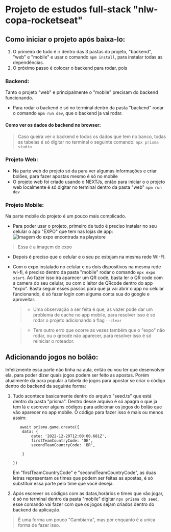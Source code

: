 # Projeto de estudos full-stack  "nlw-copa-rocketseat"

## Como iniciar o projeto após baixa-lo:
1. O primeiro de tudo é ir dentro das 3 pastas do projeto, "backend", "web" e "mobile" e usar o comando `npm install`, para instalar todas as dependências.
2. O próximo passo é colocar o backend para rodar, pois 

### Backend:
Tanto o projeto "web" e principalmente o "mobile" precisam do backend funcionando.
- Para rodar o backend é só no terminal dentro da pasta "backend" rodar o comando `npm run dev`, que o backend ja vai rodar.

#### Como ver os dados do backend no browser:
> Caso queira ver o backend e todos os dados que tem no banco, todas as tabelas é só digitar no terminal o seguinte comando:
`npx prisma studio`

### Projeto Web:
  - Na parte web do projeto só da para ver algumas informações e criar bolões, para fazer apostas mesmo é só no mobile
  - O projeto web foi criado usando o NEXTJs, então para iniciar o o projeto web localmente é só digitar no terminal dentro da pasta "web" `npm run dev`
  
### Projeto Mobile:
  Na parte mobile do projeto é um pouco mais complicado. 
  - Para poder usar o projeto, primeiro de tudo é preciso instalar no seu celular o app "EXPO" que tem nas lojas de app:
  ![Imagem do expo encontrada na playstore](https://play-lh.googleusercontent.com/algsmuhitlyCU_Yy3IU7-7KYIhCBwx5UJG4Bln-hygBjjlUVCiGo1y8W5JNqYm9WW3s=w240-h480-rw)
  >Essa é a imagem do expo
  
  - Depois é preciso que o celular e o seu pc estejam na mesma rede WI-FI.
  
  - Com o expo instalado no celular e os dois dispositivos na mesma rede wi-fi, é preciso dentro da pasta "mobile" rodar o comando `npx expo start`. Ao         fazer isso irá aparecer um QR code, basta ler o QR code com a camera do seu celular, ou com o leitor de QRcode dentro do app "expo".
    Basta seguir esses passos para que ja vai abrir o app no celular funcionando, é só fazer login com alguma conta sua do google e aproveitar.
    
    > - Uma observação a ser feita é que, as vazer pode dar um problema de cache no app mobile, para resolver isso é só rodar o projeto adicionando a flag         `--clear`
    
    > - Tem outro erro que ocorre as vezes também que o "expo" não rodar, ou o qrcode não aparecer, para resolver isso é só reiniciar o roteador.


## Adicionando jogos no bolão:
Infelizmente essa parte não tinha na aula, então eu vou ter que desenvolver ela, para poder dizer quais jogos podem ser feito as apostas.
Porém atualmente da para popular a tabela de jogos para apostar se criar o código dentro do backend da seguinte forma:

1. Tudo acontece basicamente dentro do arquivo "seed.ts" que está dentro da pasta "prisma". Dentro desse arquivo é só apagra o que ja tem lá e escrever alguns códigos para adicionar os jogos do bolão que vão aparecer no app mobile. O código para fazer isso é mais ou menos assim:
    ```
       await prisma.game.create({
        data: {
            date: '2022-12-20T12:00:00.681Z',
            firstTeamCountryCode: 'DE',
            secondTeamCountryCode: 'BR',
            
        }
        
    })
    ```
    Em "firstTeamCountryCode" e "secondTeamCountryCode", as duas letras representam os times que podem ser feitas as apostas, é só substituir essa parte     pelo time que você deseja.
    
2. Após escrever os códigos com as datas,horários e times que vão jogar, é só no terminal dentro da pasta "mobile" digitar `npx prisma db seed`, esse comando vai fazer com que os jogos sejam criados dentro do backend da aplicação.

> É uma forma um pouco "Gambiarra", mas por enquanto é a unica forma de fazer isso.
    
